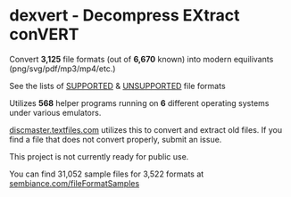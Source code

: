 # dexvert - **D**ecompress **EX**tract con**VERT**
Convert **3,125** file formats (out of **6,670** known) into modern equilivants (png/svg/pdf/mp3/mp4/etc.)

See the lists of [SUPPORTED](SUPPORTED.md) & [UNSUPPORTED](UNSUPPORTED.md) file formats

Utilizes **568** helper programs running on **6** different operating systems under various emulators.

[discmaster.textfiles.com](http://discmaster.textfiles.com/) utilizes this to convert and extract old files. If you find a file that does not convert properly, submit an issue.

This project is not currently ready for public use.

You can find 31,052 sample files for 3,522 formats at [sembiance.com/fileFormatSamples](https://sembiance.com/fileFormatSamples/)
